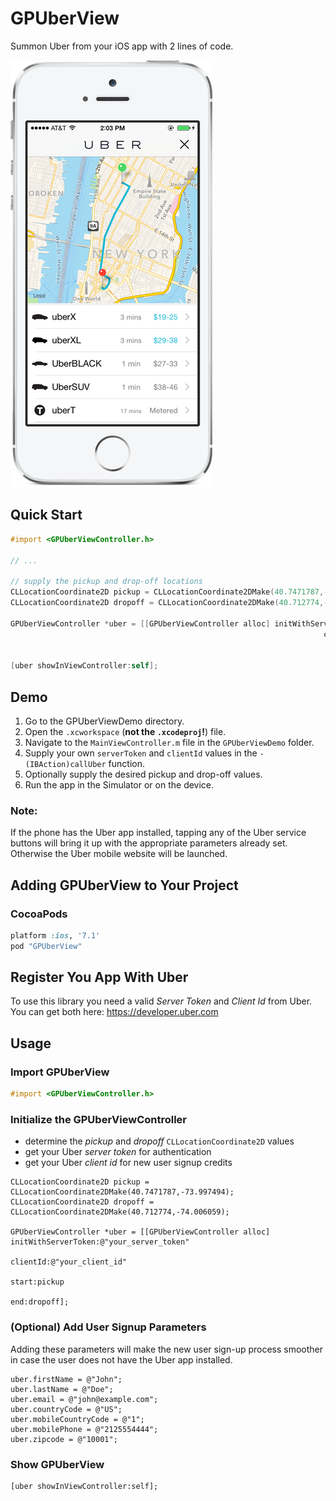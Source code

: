 # GPUberView
Summon Uber from your iOS app with 2 lines of code.

![GPUberView](gpuberview_screenshot.png)

## Quick Start

```objective-c
#import <GPUberViewController.h>

// ...

// supply the pickup and drop-off locations
CLLocationCoordinate2D pickup = CLLocationCoordinate2DMake(40.7471787,-73.997494);
CLLocationCoordinate2D dropoff = CLLocationCoordinate2DMake(40.712774,-74.006059);
    
GPUberViewController *uber = [[GPUberViewController alloc] initWithServerToken:@"your_server_token"
                                                                      clientId:@"your_client_id"
                                                                         start:pickup
                                                                           end:dropoff];
[uber showInViewController:self];
```

## Demo

1. Go to the GPUberViewDemo directory.
2. Open the `.xcworkspace` (**not the `.xcodeproj`!**) file.
3. Navigate to the `MainViewController.m` file in the `GPUberViewDemo` folder.
4. Supply your own `serverToken` and `clientId` values in the `- (IBAction)callUber` function.
5. Optionally supply the desired pickup and drop-off values.
5. Run the app in the Simulator or on the device.

### Note:
If the phone has the Uber app installed, tapping any of the Uber service buttons will bring it up with the appropriate parameters already set. Otherwise the Uber mobile website will be launched.


## Adding GPUberView to Your Project

### CocoaPods

```ruby
platform :ios, '7.1'
pod "GPUberView"
```


## Register You App With Uber

To use this library you need a valid *Server Token* and *Client Id* from Uber. You can get both here: https://developer.uber.com

## Usage

### Import GPUberView

```objective-c
#import <GPUberViewController.h>
```

### Initialize the GPUberViewController

- determine the *pickup* and *dropoff* `CLLocationCoordinate2D` values
- get your Uber *server token* for authentication
- get your Uber *client id* for new user signup credits

```
CLLocationCoordinate2D pickup = CLLocationCoordinate2DMake(40.7471787,-73.997494);
CLLocationCoordinate2D dropoff = CLLocationCoordinate2DMake(40.712774,-74.006059);
    
GPUberViewController *uber = [[GPUberViewController alloc] initWithServerToken:@"your_server_token"
                                                                      clientId:@"your_client_id"
                                                                         start:pickup
                                                                           end:dropoff];
```

### (Optional) Add User Signup Parameters

Adding these parameters will make the new user sign-up process smoother in case the user does not have the Uber app installed.

```
uber.firstName = @"John";
uber.lastName = @"Doe";
uber.email = @"john@example.com";
uber.countryCode = @"US";
uber.mobileCountryCode = @"1";
uber.mobilePhone = @"2125554444";
uber.zipcode = @"10001";
```

### Show GPUberView

```
[uber showInViewController:self];
```

